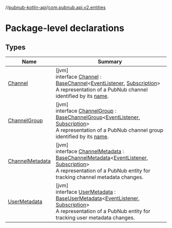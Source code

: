 //[pubnub-kotlin-api](../../index.md)/[com.pubnub.api.v2.entities](index.md)

# Package-level declarations

## Types

| Name | Summary |
|---|---|
| [Channel](-channel/index.md) | [jvm]<br>interface [Channel](-channel/index.md) : [BaseChannel](../../../../pubnub-core/pubnub-core-api/pubnub-core-api/com.pubnub.api.v2.entities/-base-channel/index.md)&lt;[EventListener](../com.pubnub.api.v2.callbacks/-event-listener/index.md), [Subscription](../com.pubnub.api.v2.subscriptions/-subscription/index.md)&gt; <br>A representation of a PubNub channel identified by its [name](../../../../pubnub-core/pubnub-core-api/com.pubnub.api.v2.entities/-channel/name.md). |
| [ChannelGroup](-channel-group/index.md) | [jvm]<br>interface [ChannelGroup](-channel-group/index.md) : [BaseChannelGroup](../../../../pubnub-core/pubnub-core-api/pubnub-core-api/com.pubnub.api.v2.entities/-base-channel-group/index.md)&lt;[EventListener](../com.pubnub.api.v2.callbacks/-event-listener/index.md), [Subscription](../com.pubnub.api.v2.subscriptions/-subscription/index.md)&gt; <br>A representation of a PubNub channel group identified by its [name](../../../../pubnub-core/pubnub-core-api/com.pubnub.api.v2.entities/-channel-group/name.md). |
| [ChannelMetadata](-channel-metadata/index.md) | [jvm]<br>interface [ChannelMetadata](-channel-metadata/index.md) : [BaseChannelMetadata](../../../../pubnub-core/pubnub-core-api/pubnub-core-api/com.pubnub.api.v2.entities/-base-channel-metadata/index.md)&lt;[EventListener](../com.pubnub.api.v2.callbacks/-event-listener/index.md), [Subscription](../com.pubnub.api.v2.subscriptions/-subscription/index.md)&gt; <br>A representation of a PubNub entity for tracking channel metadata changes. |
| [UserMetadata](-user-metadata/index.md) | [jvm]<br>interface [UserMetadata](-user-metadata/index.md) : [BaseUserMetadata](../../../../pubnub-core/pubnub-core-api/pubnub-core-api/com.pubnub.api.v2.entities/-base-user-metadata/index.md)&lt;[EventListener](../com.pubnub.api.v2.callbacks/-event-listener/index.md), [Subscription](../com.pubnub.api.v2.subscriptions/-subscription/index.md)&gt; <br>A representation of a PubNub entity for tracking user metadata changes. |
